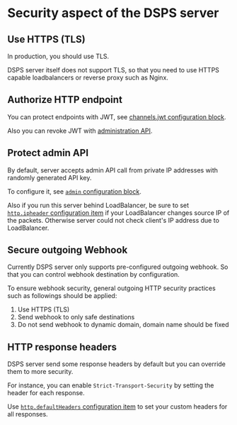 # Security aspect of the DSPS server

## Use HTTPS (TLS)

In production, you should use TLS.

DSPS server itself does not support TLS, so that you need to use HTTPS capable loadbalancers or reverse proxy such as Nginx.

## Authorize HTTP endpoint

You can protect endpoints with JWT, see [channels.jwt configuration block](./config.md#jwt).

Also you can revoke JWT with [administration API](./interface/admin/revoke_jwt.md).

## Protect admin API

By default, server accepts admin API call from private IP addresses with randomly generated API key.

To configure it, see [`admin` configuration block](./config.md#admin).

Also if you run this server behind LoadBalancer, be sure to set [`http.ipheader` configuration item](./config.md#ipheader) if your LoadBalancer changes source IP of the packets.
Otherwise server could not check client's IP address due to LoadBalancer.

## Secure outgoing Webhook

Currently DSPS server only supports pre-configured outgoing webhook. So that you can control webhook destination by configuration.

To ensure webhook security, general outgoing HTTP security practices such as followings should be applied:

1. Use HTTPS (TLS)
2. Send webhook to only safe destinations
3. Do not send webhook to dynamic domain, domain name should be fixed

## HTTP response headers

DSPS server send some response headers by default but you can override them to more security.

For instance, you can enable `Strict-Transport-Security` by setting the header for each response.

Use [`http.defaultHeaders` configuration item](./config.md#defaultHeaders) to set your custom headers for all responses.
